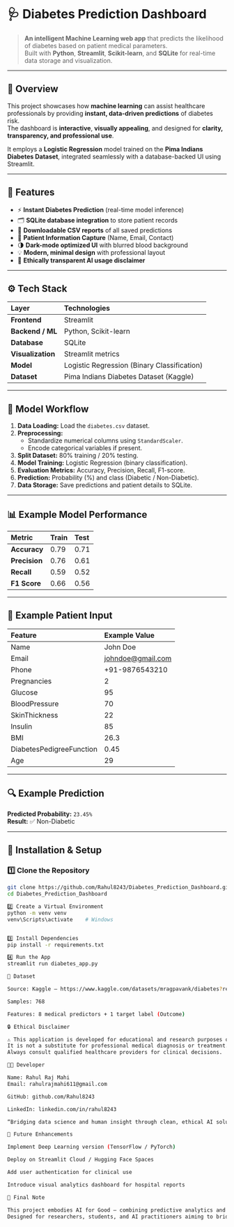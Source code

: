 # 🩺 Diabetes Prediction Dashboard  

> **An intelligent Machine Learning web app** that predicts the likelihood of diabetes based on patient medical parameters.  
> Built with **Python**, **Streamlit**, **Scikit-learn**, and **SQLite** for real-time data storage and visualization.

---

## 📖 Overview  

This project showcases how **machine learning** can assist healthcare professionals by providing **instant, data-driven predictions** of diabetes risk.  
The dashboard is **interactive**, **visually appealing**, and designed for **clarity, transparency, and professional use**.

It employs a **Logistic Regression** model trained on the **Pima Indians Diabetes Dataset**, integrated seamlessly with a database-backed UI using Streamlit.

---

## 🧠 Features  

- ⚡ **Instant Diabetes Prediction** (real-time model inference)  
- 🗂️ **SQLite database integration** to store patient records  
- 🧾 **Downloadable CSV reports** of all saved predictions  
- 🧍 **Patient Information Capture** (Name, Email, Contact)  
- 🌗 **Dark-mode optimized UI** with blurred blood background  
- 💡 **Modern, minimal design** with professional layout  
- 🔐 **Ethically transparent AI usage disclaimer**  

---

## ⚙️ Tech Stack  

| Layer | Technologies |
|:------|:-------------|
| **Frontend** | Streamlit |
| **Backend / ML** | Python, Scikit-learn |
| **Database** | SQLite |
| **Visualization** | Streamlit metrics |
| **Model** | Logistic Regression (Binary Classification) |
| **Dataset** | Pima Indians Diabetes Dataset (Kaggle) |

---

## 🧩 Model Workflow  

1. **Data Loading:** Load the `diabetes.csv` dataset.  
2. **Preprocessing:**
   - Standardize numerical columns using `StandardScaler`.  
   - Encode categorical variables if present.  
3. **Split Dataset:** 80% training / 20% testing.  
4. **Model Training:** Logistic Regression (binary classification).  
5. **Evaluation Metrics:** Accuracy, Precision, Recall, F1-score.  
6. **Prediction:** Probability (%) and class (Diabetic / Non-Diabetic).  
7. **Data Storage:** Save predictions and patient details to SQLite.

---

## 📊 Example Model Performance  

| Metric | Train | Test |
|:--------|:------|:------|
| **Accuracy** | 0.79 | 0.71 |
| **Precision** | 0.76 | 0.61 |
| **Recall** | 0.59 | 0.52 |
| **F1 Score** | 0.66 | 0.56 |

---

## 🧾 Example Patient Input  

| Feature | Example Value |
|:----------|:----------------|
| Name | John Doe |
| Email | johndoe@gmail.com |
| Phone | +91-9876543210 |
| Pregnancies | 2 |
| Glucose | 95 |
| BloodPressure | 70 |
| SkinThickness | 22 |
| Insulin | 85 |
| BMI | 26.3 |
| DiabetesPedigreeFunction | 0.45 |
| Age | 29 |

---

## 🔍 Example Prediction  

**Predicted Probability:** `23.45%`  
**Result:** ✅ Non-Diabetic  

---

## 🧰 Installation & Setup  

### 1️⃣ Clone the Repository  
```bash
git clone https://github.com/Rahul8243/Diabetes_Prediction_Dashboard.git
cd Diabetes_Prediction_Dashboard

2️⃣ Create a Virtual Environment
python -m venv venv
venv\Scripts\activate    # Windows


3️⃣ Install Dependencies
pip install -r requirements.txt

4️⃣ Run the App
streamlit run diabetes_app.py

🧬 Dataset

Source: Kaggle – https://www.kaggle.com/datasets/mragpavank/diabetes?resource=download

Samples: 768

Features: 8 medical predictors + 1 target label (Outcome)

🔒 Ethical Disclaimer

⚠️ This application is developed for educational and research purposes only.
It is not a substitute for professional medical diagnosis or treatment.
Always consult qualified healthcare providers for clinical decisions.

👨‍💻 Developer

Name: Rahul Raj Mahi
Email: rahulrajmahi611@gmail.com

GitHub: github.com/Rahul8243

LinkedIn: linkedin.com/in/rahul8243

“Bridging data science and human insight through clean, ethical AI solutions.”

🚀 Future Enhancements

Implement Deep Learning version (TensorFlow / PyTorch)

Deploy on Streamlit Cloud / Hugging Face Spaces

Add user authentication for clinical use

Introduce visual analytics dashboard for hospital reports

🏁 Final Note

This project embodies AI for Good — combining predictive analytics and ethical responsibility to empower healthcare decision-making.
Designed for researchers, students, and AI practitioners aiming to bridge the gap between data science and real-world healthcare.
